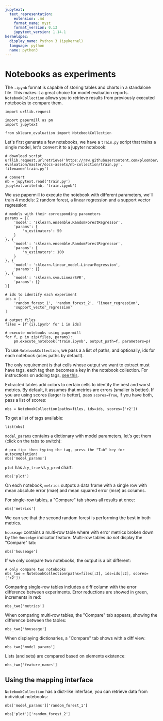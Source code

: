 ```yaml
---
jupytext:
  text_representation:
    extension: .md
    format_name: myst
    format_version: 0.13
    jupytext_version: 1.14.1
kernelspec:
  display_name: Python 3 (ipykernel)
  language: python
  name: python3
---
```


# Notebooks as experiments

The `.ipynb` format is capable of storing tables and charts in a standalone file. This makes it a great choice for model evaluation reports. `NotebookCollection` allows you to retrieve results from previously executed notebooks to compare them.

```{code-cell} ipython3
import urllib.request

import papermill as pm
import jupytext

from sklearn_evaluation import NotebookCollection
```

Let's first generate a few notebooks, we have a `train.py` script that trains a single model, let's convert it to a jupyter notebook:

```{code-cell} ipython3
# download script
urllib.request.urlretrieve('https://raw.githubusercontent.com/ploomber/sklearn-evaluation/master/docs-assets/nb-collection/train.py', filename='train.py')

# convert
nb = jupytext.read('train.py')
jupytext.write(nb, 'train.ipynb')
```

We use papermill to execute the notebook with different parameters, we'll train 4 models: 2 random forest, a linear regression and a support vector regression:

```{code-cell} ipython3
# models with their corresponding parameters
params = [{
    'model': 'sklearn.ensemble.RandomForestRegressor',
    'params': {
        'n_estimators': 50
    }
}, {
    'model': 'sklearn.ensemble.RandomForestRegressor',
    'params': {
        'n_estimators': 100
    }
}, {
    'model': 'sklearn.linear_model.LinearRegression',
    'params': {}
}, {
    'model': 'sklearn.svm.LinearSVR',
    'params': {}
}]

# ids to identify each experiment
ids = [
    'random_forest_1', 'random_forest_2', 'linear_regression',
    'support_vector_regression'
]

# output files
files = [f'{i}.ipynb' for i in ids]

# execute notebooks using papermill
for f, p in zip(files, params):
    pm.execute_notebook('train.ipynb', output_path=f, parameters=p)
```

To use `NotebookCollection`, we pass a a list of paths, and optionally, ids for each notebook (uses paths by default).

The only requirement is that cells whose output we want to extract must have tags, each tag then becomes a key in the notebook collection. For instructions on adding tags, [see this](https://papermill.readthedocs.io/en/latest/usage-parameterize.html).

Extracted tables add colors to certain cells to identify the best and worst metrics. By default, it assumes that metrics are errors (smaller is better). If you are using scores (larger is better), pass `scores=True`, if you have both, pass a list of scores:

```{code-cell} ipython3
nbs = NotebookCollection(paths=files, ids=ids, scores=['r2'])
```

To get a list of tags available:

```{code-cell} ipython3
list(nbs)
```

`model_params` contains a dictionary with model parameters, let's get them (click on the tabs to switch):

```{code-cell} ipython3
# pro-tip: then typing the tag, press the "Tab" key for autocompletion!
nbs['model_params']
```

`plot` has a `y_true` vs `y_pred` chart:

```{code-cell} ipython3
nbs['plot']
```

On each notebook, `metrics` outputs a data frame with a single row with mean absolute error (mae) and mean squared error (mse) as columns.

For single-row tables, a "Compare" tab shows all results at once:

```{code-cell} ipython3
nbs['metrics']
```

We can see that the second random forest is performing the best in both metrics.

`houseage` contains a multi-row table where with error metrics broken down by the `HouseAge` indicator feature. Multi-row tables *do not* display the "Compare" tab:

```{code-cell} ipython3
nbs['houseage']
```

If we only compare two notebooks, the output is a bit different:

```{code-cell} ipython3
# only compare two notebooks
nbs_two = NotebookCollection(paths=files[:2], ids=ids[:2], scores=['r2'])
```

Comparing single-row tables includes a diff column with the error difference between experiments. Error reductions are showed in green, increments in red:

```{code-cell} ipython3
nbs_two['metrics']
```

When comparing multi-row tables, the "Compare" tab appears, showing the difference between the tables:

```{code-cell} ipython3
nbs_two['houseage']
```

When displaying dictionaries, a "Compare" tab shows with a diff view:

```{code-cell} ipython3
nbs_two['model_params']
```

Lists (and sets) are compared based on elements existence:

```{code-cell} ipython3
nbs_two['feature_names']
```

## Using the mapping interface

`NotebookCollection` has a dict-like interface, you can retrieve data from individual notebooks:

```{code-cell} ipython3
nbs['model_params']['random_forest_1']
```

```{code-cell} ipython3
nbs['plot']['random_forest_2']
```
